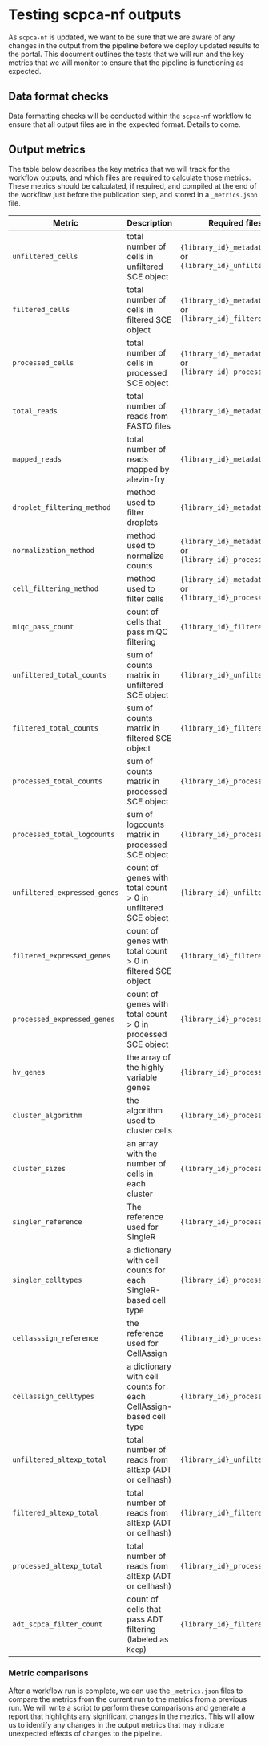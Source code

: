 # Testing scpca-nf outputs

As `scpca-nf` is updated, we want to be sure that we are aware of any changes in the output from the pipeline before we deploy updated results to the portal.
This document outlines the tests that we will run and the key metrics that we will monitor to ensure that the pipeline is functioning as expected.

## Data format checks

Data formatting checks will be conducted within the `scpca-nf` workflow to ensure that all output files are in the expected format.
Details to come.

## Output metrics

The table below describes the key metrics that we will track for the workflow outputs, and which files are required to calculate those metrics.
These metrics should be calculated, if required, and compiled at the end of the workflow just before the publication step, and stored in a `_metrics.json` file.

| Metric                       | Description                                                       | Required files                                                |
| ---------------------------- | ----------------------------------------------------------------- | ------------------------------------------------------------- |
| `unfiltered_cells`           | total number of cells in unfiltered SCE object                    | `{library_id}_metadata.json` or `{library_id}_unfiltered.rds` |
| `filtered_cells`             | total number of cells in filtered SCE object                      | `{library_id}_metadata.json` or `{library_id}_filtered.rds`   |
| `processed_cells`            | total number of cells in processed SCE object                     | `{library_id}_metadata.json` or `{library_id}_processed.rds`  |
| `total_reads`                | total number of reads from FASTQ files                            | `{library_id}_metadata.json`                                  |
| `mapped_reads`               | total number of reads mapped by alevin-fry                        | `{library_id}_metadata.json`                                  |
| `droplet_filtering_method`   | method used to filter droplets                                    | `{library_id}_metadata.json`                                  |
| `normalization_method`       | method used to normalize counts                                   | `{library_id}_metadata.json` or `{library_id}_processed.rds`  |
| `cell_filtering_method`      | method used to filter cells                                       | `{library_id}_metadata.json` or `{library_id}_processed.rds`  |
| `miqc_pass_count`            | count of cells that pass miQC filtering                           | `{library_id}_filtered.rds`                                   |
| `unfiltered_total_counts`    | sum of counts matrix in unfiltered SCE object                     | `{library_id}_unfiltered.rds`                                 |
| `filtered_total_counts`      | sum of counts matrix in filtered SCE object                       | `{library_id}_filtered.rds`                                   |
| `processed_total_counts`     | sum of counts matrix in processed SCE object                      | `{library_id}_processed.rds`                                  |
| `processed_total_logcounts`  | sum of logcounts matrix in processed SCE object                   | `{library_id}_processed.rds`                                  |
| `unfiltered_expressed_genes` | count of genes with total count > 0 in unfiltered SCE object      | `{library_id}_unfiltered.rds`                                 |
| `filtered_expressed_genes`   | count of genes with total count > 0 in filtered SCE object        | `{library_id}_filtered.rds`                                   |
| `processed_expressed_genes`  | count of genes with total count > 0 in processed SCE object       | `{library_id}_processed.rds`                                  |
| `hv_genes`                   | the array of the highly variable genes                            | `{library_id}_processed.rds`                                  |
| `cluster_algorithm`          | the algorithm used to cluster cells                               | `{library_id}_processed.rds`                                  |
| `cluster_sizes`              | an array with the number of cells in each cluster                 | `{library_id}_processed.rds`                                  |
| `singler_reference`          | The reference used for SingleR                                    | `{library_id}_processed.rds`                                  |
| `singler_celltypes`          | a dictionary with cell counts for each SingleR-based cell type    | `{library_id}_processed.rds`                                  |
| `cellasssign_reference`      | the reference used for CellAssign                                 | `{library_id}_processed.rds`                                  |
| `cellassign_celltypes`       | a dictionary with cell counts for each CellAssign-based cell type | `{library_id}_processed.rds`                                  |
| `unfiltered_altexp_total`    | total number of reads from altExp (ADT or cellhash)               | `{library_id}_unfiltered.rds`                                 |
| `filtered_altexp_total`      | total number of reads from altExp (ADT or cellhash)               | `{library_id}_filtered.rds`                                   |
| `processed_altexp_total`     | total number of reads from altExp (ADT or cellhash)               | `{library_id}_processed.rds`                                  |
| `adt_scpca_filter_count`     | count of cells that pass ADT filtering (labeled as `Keep`)        | `{library_id}_filtered.rds`                                   |

### Metric comparisons

After a workflow run is complete, we can use the `_metrics.json` files to compare the metrics from the current run to the metrics from a previous run.
We will write a script to perform these comparisons and generate a report that highlights any significant changes in the metrics.
This will allow us to identify any changes in the output metrics that may indicate unexpected effects of changes to the pipeline.

